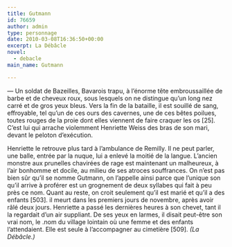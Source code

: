 ```yaml
---
title: Gutmann
id: 76659
author: admin
type: personnage
date: 2010-03-08T16:36:50+00:00
excerpt: La Débâcle
novel:
  - debacle
main_name: Gutmann

---
```

— Un soldat de Bazeilles, Bavarois trapu, à l&rsquo;énorme tête embroussaillée de barbe et de cheveux roux, sous lesquels on ne distingue qu&rsquo;un long nez carré et de gros yeux bleus. Vers la fin de la bataille, il est souillé de sang, effroyable, tel qu&rsquo;un de ces ours des cavernes, une de ces bêtes poilues, toutes rouges de la proie dont elles viennent de faire craquer les os [25]. C&rsquo;est lui qui arrache violemment Henriette Weiss des bras de son mari, devant le peloton d&rsquo;exécution.

Henriette le retrouve plus tard à l&rsquo;ambulance de Remilly. Il ne peut parler, une balle, entrée par la nuque, lui a enlevé la moitié de la langue. L&rsquo;ancien monstre aux prunelles chavirées de rage est maintenant un malheureux, à l&rsquo;air bonhomme et docile, au milieu de ses atroces souffrances. On n&rsquo;est pas bien sûr qu&rsquo;il se nomme Gutmann, on l&rsquo;appelle ainsi parce que l&rsquo;unique son qu&rsquo;il arrive à proférer est un grognement de deux syllabes qui fait à peu près ce nom. Quant au reste, on croit seulement qu&rsquo;il est marié et qu&rsquo;il a des enfants [503]. il meurt dans les premiers jours de novembre, après avoir râlé deux jours. Henriette a passé les dernières heures à son chevet, tant il la regardait d&rsquo;un air suppliant. De ses yeux en larmes, il disait peut-être son vrai nom, le .nom du village lointain où une femme et des enfants l&rsquo;attendaient. Elle est seule à l&rsquo;accompagner au cimetière [509]. _(La Débâcle.)_